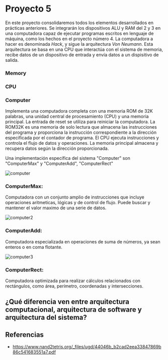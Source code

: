 # Proyecto 5
En este proyecto consolidaremos todos los elementos desarrollados en prácticas anteriores. Se integrarán los dispositivos ALU y RAM del 2 y 3 en una computadora capaz de ejecutar programas escritos en lenguaje de máquina, como los hechos en el proyecto número 4. La computadora a hacer es denominada *Hack*, y sigue la arquitectura *Von Neumann*. Esta arquitectura se basa en una CPU que interactúa con el sistema de memoria, recibe datos de un dispositivo de entrada y envía datos a un dispisitivo de salida.

### Memory

### CPU

### Computer
Implementa una computadora completa con una memoria ROM de 32K palabras, una unidad central de procesamiento (CPU) y una memoria principal. La entrada de reset se utiliza para reiniciar la computadora. La ROM32K es una memoria de solo lectura que almacena las instrucciones del programa y proporciona la instrucción correspondiente a la dirección especificada por el contador de programa. El CPU ejecuta instrucciones y controla el flujo de datos y operaciones. La memoria principal almacena y recupera datos según la dirección proporcionada.

Una implementación específica del sistema "Computer" son "ComputerMax" y "ComputerAdd", "ComputerRect"

![computer](https://github.com/skipword/Navi/assets/159462338/8fdf73a9-c4c3-4455-bde1-b2d7e28752ec)

### ComputerMax:
Computadora con un conjunto amplio de instrucciones que incluye operaciones aritmeticas, lógicas y de control de flujo. Puede buscar y mantener el valor maximo de una serie de datos.

![computer2](https://github.com/skipword/Navi/assets/159462338/38ea4dd6-50de-4698-8bc6-57db9442793e)

### ComputerAdd:
Computadora especializada en operaciones de suma de números, ya sean enteros o en coma flotante.

![computer3](https://github.com/skipword/Navi/assets/159462338/0cbb79a2-9b41-4ee6-8a46-86aa1f19877e)

### ComputerRect:
Computadora optimizada para realizar cálculos relacionados con rectángulos, como área, perímetro, coordenadas y intersecciones.


## ¿Qué diferencia ven entre arquitectura computacional, arquitectura de software y arquitectura del sistema? 


## Referencias
- https://www.nand2tetris.org/_files/ugd/44046b_b2cad2eea33847869b86c541683551a7.pdf
